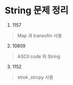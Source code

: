 #       String 문제 정리
1.  1157
>    Map 과 transofm 사용 
2.  10809
>   ASCII code 와 String
3.  1152
>  strok ,strcpy 사용

